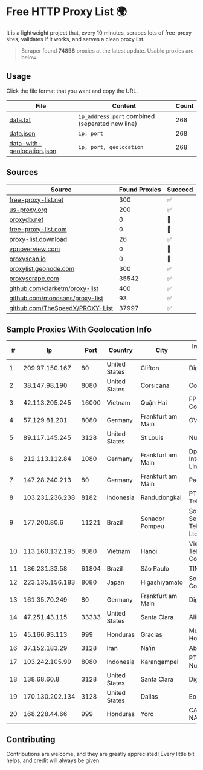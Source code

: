 
# Free HTTP Proxy List 🌍

It is a lightweight project that, every 10 minutes, scrapes lots of free-proxy sites, validates if it works, and serves a clean proxy list.


> Scraper found **74858** proxies at the latest update. Usable proxies are below.

## Usage

Click the file format that you want and copy the URL.


|File|Content|Count|
|----|-------|-----|
|[data.txt](https://raw.githubusercontent.com/themiralay/Proxy-List-World/master/data.txt)|`ip_address:port` combined (seperated new line)|268|
|[data.json](https://raw.githubusercontent.com/themiralay/Proxy-List-World/master/data.json)|`ip, port`|268|
|[data-with-geolocation.json](https://raw.githubusercontent.com/themiralay/Proxy-List-World/master/data-with-geolocation.json)|`ip, port, geolocation`|268|

## Sources

|Source|Found Proxies|Succeed|
|------|-------------|-------|
|[free-proxy-list.net](https://free-proxy-list.net)|300|✅|
|[us-proxy.org](https://www.us-proxy.org)|200|✅|
|[proxydb.net](http://proxydb.net)|0|🚫|
|[free-proxy-list.com](https://free-proxy-list.com/?page=&port=&type%5B%5D=http&type%5B%5D=https&up_time=0&search=Search)|0|🚫|
|[proxy-list.download](https://www.proxy-list.download/HTTP)|26|✅|
|[vpnoverview.com](https://vpnoverview.com/privacy/anonymous-browsing/free-proxy-servers)|0|🚫|
|[proxyscan.io](https://www.proxyscan.io)|0|🚫|
|[proxylist.geonode.com](https://proxylist.geonode.com/api/proxy-list?limit=300&page=1&sort_by=lastChecked&sort_type=desc&protocols=http,https)|300|✅|
|[proxyscrape.com](https://api.proxyscrape.com/v2/?request=displayproxies&protocol=http&timeout=10000&country=all&ssl=all&anonymity=all)|35542|✅|
|[github.com/clarketm/proxy-list](https://raw.githubusercontent.com/clarketm/proxy-list/master/proxy-list-raw.txt)|400|✅|
|[github.com/monosans/proxy-list](https://raw.githubusercontent.com/monosans/proxy-list/main/proxies/http.txt)|93|✅|
|[github.com/TheSpeedX/PROXY-List](https://raw.githubusercontent.com/TheSpeedX/PROXY-List/master/http.txt)|37997|✅|


## Sample Proxies With Geolocation Info

|#|Ip|Port|Country|City|Internet Service Provider|
|-|--|----|-------|----|-------------------------|
|1|209.97.150.167|80|United States|Clifton|DigitalOcean, LLC|
|2|38.147.98.190|8080|United States|Corsicana|Corsicana ISD|
|3|42.113.205.245|16000|Vietnam|Quận Hai|FPT Telecom Company|
|4|57.129.81.201|8080|Germany|Frankfurt am Main|OVH SAS|
|5|89.117.145.245|3128|United States|St Louis|Nubes, LLC|
|6|212.113.112.84|1080|Germany|Frankfurt am Main|DpkgSoft International Limited|
|7|147.28.240.213|80|Germany|Frankfurt am Main|Packet Host, Inc.|
|8|103.231.236.238|8182|Indonesia|Randudongkal|PT Level Indodata Teknologi|
|9|177.200.80.6|11221|Brazil|Senador Pompeu|Sobralnet Servicos E Telecomunicacoes Ltda - ME|
|10|113.160.132.195|8080|Vietnam|Hanoi|VietNam Post and Telecom Corporation|
|11|186.231.33.58|61804|Brazil|São Paulo|TIM S/A|
|12|223.135.156.183|8080|Japan|Higashiyamato|So-net Corporation|
|13|161.35.70.249|80|Germany|Frankfurt am Main|DigitalOcean, LLC|
|14|47.251.43.115|33333|United States|Santa Clara|Alibaba Cloud LLC|
|15|45.166.93.113|999|Honduras|Gracias|Multicable De Honduras|
|16|37.152.183.29|3128|Iran|Nā’īn|AbrArvan|
|17|103.242.105.99|8080|Indonesia|Karangampel|PT Lintas Jaringan Nusantara|
|18|138.68.60.8|3128|United States|Santa Clara|DigitalOcean, LLC|
|19|170.130.202.134|3128|United States|Dallas|Eonix Corporation|
|20|168.228.44.66|999|Honduras|Yoro|CABLE NACIONAL, S.A|



## Contributing

Contributions are welcome, and they are greatly appreciated! Every
little bit helps, and credit will always be given.

